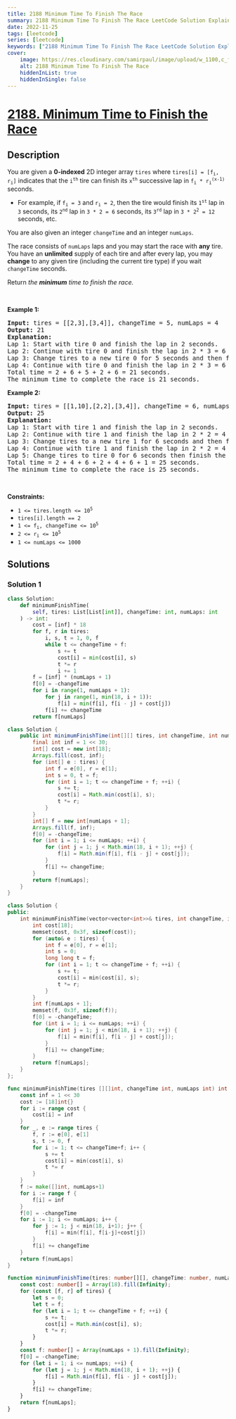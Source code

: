 ```yaml
---
title: 2188 Minimum Time To Finish The Race
summary: 2188 Minimum Time To Finish The Race LeetCode Solution Explained
date: 2022-11-25
tags: [leetcode]
series: [leetcode]
keywords: ["2188 Minimum Time To Finish The Race LeetCode Solution Explained in all languages", "2188 Minimum Time To Finish The Race", "LeetCode", "leetcode solution in Python3 C++ Java Go PHP Ruby Swift TypeScript Rust C# JavaScript C", "GeeksforGeeks", "InterviewBit", "Coding Ninjas", "HackerRank", "HackerEarth", "CodeChef", "TopCoder", "AlgoExpert", "freeCodeCamp", "Codeforces", "GitHub", "AtCoder", "Samir Paul"]
cover:
    image: https://res.cloudinary.com/samirpaul/image/upload/w_1100,c_fit,co_rgb:FFFFFF,l_text:Arial_75_bold:2188 Minimum Time To Finish The Race - Solution Explained/problem-solving.webp
    alt: 2188 Minimum Time To Finish The Race
    hiddenInList: true
    hiddenInSingle: false
---
```



# [2188. Minimum Time to Finish the Race](https://leetcode.com/problems/minimum-time-to-finish-the-race)


## Description

<p>You are given a <strong>0-indexed</strong> 2D integer array <code>tires</code> where <code>tires[i] = [f<sub>i</sub>, r<sub>i</sub>]</code> indicates that the <code>i<sup>th</sup></code> tire can finish its <code>x<sup>th</sup></code> successive lap in <code>f<sub>i</sub> * r<sub>i</sub><sup>(x-1)</sup></code> seconds.</p>

<ul>
	<li>For example, if <code>f<sub>i</sub> = 3</code> and <code>r<sub>i</sub> = 2</code>, then the tire would finish its <code>1<sup>st</sup></code> lap in <code>3</code> seconds, its <code>2<sup>nd</sup></code> lap in <code>3 * 2 = 6</code> seconds, its <code>3<sup>rd</sup></code> lap in <code>3 * 2<sup>2</sup> = 12</code> seconds, etc.</li>
</ul>

<p>You are also given an integer <code>changeTime</code> and an integer <code>numLaps</code>.</p>

<p>The race consists of <code>numLaps</code> laps and you may start the race with <strong>any</strong> tire. You have an <strong>unlimited</strong> supply of each tire and after every lap, you may <strong>change</strong> to any given tire (including the current tire type) if you wait <code>changeTime</code> seconds.</p>

<p>Return<em> the <strong>minimum</strong> time to finish the race.</em></p>

<p>&nbsp;</p>
<p><strong class="example">Example 1:</strong></p>

<pre>
<strong>Input:</strong> tires = [[2,3],[3,4]], changeTime = 5, numLaps = 4
<strong>Output:</strong> 21
<strong>Explanation:</strong> 
Lap 1: Start with tire 0 and finish the lap in 2 seconds.
Lap 2: Continue with tire 0 and finish the lap in 2 * 3 = 6 seconds.
Lap 3: Change tires to a new tire 0 for 5 seconds and then finish the lap in another 2 seconds.
Lap 4: Continue with tire 0 and finish the lap in 2 * 3 = 6 seconds.
Total time = 2 + 6 + 5 + 2 + 6 = 21 seconds.
The minimum time to complete the race is 21 seconds.
</pre>

<p><strong class="example">Example 2:</strong></p>

<pre>
<strong>Input:</strong> tires = [[1,10],[2,2],[3,4]], changeTime = 6, numLaps = 5
<strong>Output:</strong> 25
<strong>Explanation:</strong> 
Lap 1: Start with tire 1 and finish the lap in 2 seconds.
Lap 2: Continue with tire 1 and finish the lap in 2 * 2 = 4 seconds.
Lap 3: Change tires to a new tire 1 for 6 seconds and then finish the lap in another 2 seconds.
Lap 4: Continue with tire 1 and finish the lap in 2 * 2 = 4 seconds.
Lap 5: Change tires to tire 0 for 6 seconds then finish the lap in another 1 second.
Total time = 2 + 4 + 6 + 2 + 4 + 6 + 1 = 25 seconds.
The minimum time to complete the race is 25 seconds. 
</pre>

<p>&nbsp;</p>
<p><strong>Constraints:</strong></p>

<ul>
	<li><code>1 &lt;= tires.length &lt;= 10<sup>5</sup></code></li>
	<li><code>tires[i].length == 2</code></li>
	<li><code>1 &lt;= f<sub>i</sub>, changeTime &lt;= 10<sup>5</sup></code></li>
	<li><code>2 &lt;= r<sub>i</sub> &lt;= 10<sup>5</sup></code></li>
	<li><code>1 &lt;= numLaps &lt;= 1000</code></li>
</ul>

## Solutions

### Solution 1

<!-- tabs:start -->

```python
class Solution:
    def minimumFinishTime(
        self, tires: List[List[int]], changeTime: int, numLaps: int
    ) -> int:
        cost = [inf] * 18
        for f, r in tires:
            i, s, t = 1, 0, f
            while t <= changeTime + f:
                s += t
                cost[i] = min(cost[i], s)
                t *= r
                i += 1
        f = [inf] * (numLaps + 1)
        f[0] = -changeTime
        for i in range(1, numLaps + 1):
            for j in range(1, min(18, i + 1)):
                f[i] = min(f[i], f[i - j] + cost[j])
            f[i] += changeTime
        return f[numLaps]
```

```java
class Solution {
    public int minimumFinishTime(int[][] tires, int changeTime, int numLaps) {
        final int inf = 1 << 30;
        int[] cost = new int[18];
        Arrays.fill(cost, inf);
        for (int[] e : tires) {
            int f = e[0], r = e[1];
            int s = 0, t = f;
            for (int i = 1; t <= changeTime + f; ++i) {
                s += t;
                cost[i] = Math.min(cost[i], s);
                t *= r;
            }
        }
        int[] f = new int[numLaps + 1];
        Arrays.fill(f, inf);
        f[0] = -changeTime;
        for (int i = 1; i <= numLaps; ++i) {
            for (int j = 1; j < Math.min(18, i + 1); ++j) {
                f[i] = Math.min(f[i], f[i - j] + cost[j]);
            }
            f[i] += changeTime;
        }
        return f[numLaps];
    }
}
```

```cpp
class Solution {
public:
    int minimumFinishTime(vector<vector<int>>& tires, int changeTime, int numLaps) {
        int cost[18];
        memset(cost, 0x3f, sizeof(cost));
        for (auto& e : tires) {
            int f = e[0], r = e[1];
            int s = 0;
            long long t = f;
            for (int i = 1; t <= changeTime + f; ++i) {
                s += t;
                cost[i] = min(cost[i], s);
                t *= r;
            }
        }
        int f[numLaps + 1];
        memset(f, 0x3f, sizeof(f));
        f[0] = -changeTime;
        for (int i = 1; i <= numLaps; ++i) {
            for (int j = 1; j < min(18, i + 1); ++j) {
                f[i] = min(f[i], f[i - j] + cost[j]);
            }
            f[i] += changeTime;
        }
        return f[numLaps];
    }
};
```

```go
func minimumFinishTime(tires [][]int, changeTime int, numLaps int) int {
	const inf = 1 << 30
	cost := [18]int{}
	for i := range cost {
		cost[i] = inf
	}
	for _, e := range tires {
		f, r := e[0], e[1]
		s, t := 0, f
		for i := 1; t <= changeTime+f; i++ {
			s += t
			cost[i] = min(cost[i], s)
			t *= r
		}
	}
	f := make([]int, numLaps+1)
	for i := range f {
		f[i] = inf
	}
	f[0] = -changeTime
	for i := 1; i <= numLaps; i++ {
		for j := 1; j < min(18, i+1); j++ {
			f[i] = min(f[i], f[i-j]+cost[j])
		}
		f[i] += changeTime
	}
	return f[numLaps]
}
```

```ts
function minimumFinishTime(tires: number[][], changeTime: number, numLaps: number): number {
    const cost: number[] = Array(18).fill(Infinity);
    for (const [f, r] of tires) {
        let s = 0;
        let t = f;
        for (let i = 1; t <= changeTime + f; ++i) {
            s += t;
            cost[i] = Math.min(cost[i], s);
            t *= r;
        }
    }
    const f: number[] = Array(numLaps + 1).fill(Infinity);
    f[0] = -changeTime;
    for (let i = 1; i <= numLaps; ++i) {
        for (let j = 1; j < Math.min(18, i + 1); ++j) {
            f[i] = Math.min(f[i], f[i - j] + cost[j]);
        }
        f[i] += changeTime;
    }
    return f[numLaps];
}
```

<!-- tabs:end -->

<!-- end -->
